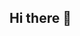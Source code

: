 ## Hi there 👋

<!--
Hi, I'm Myat Thura Soe! 👋

🚀 About Me

Aspiring software developer with a passion for web and mobile development. I specialize in building responsive web applications using the MERN stack and have hands-on experience in Android development. I am always eager to learn new technologies and contribute to clean, scalable code solutions.

💻 Technical Skills

Frontend & Backend Development: React.js, Node.js, Express.js, MongoDB, Next.js

Databases: MySQL, MongoDB

Mobile Development: Kotlin (Android)

Other Technologies: PHP, HTML, CSS, JavaScript

📂 Projects

Big Data Control in University Student Records – Built using Django, MySQL, HTML, CSS, and JavaScript

Football News Blog – Developed with Next.js, MongoDB & Cloudinary, hosted on a VPS using Ubuntu OS, Nginx, PM2

Diabetes Prediction Web App – Built with Flask and Python machine learning libraries

Burger Ordering App – Created with React, Node.js, Express.js, MongoDB, Webpack, SASS/SCSS, Axios, and OAuth2 (Email System), including an Android app using Kotlin 🔗 Live Demo

Personal Portfolio – Developed with HTML, CSS, JavaScript, Node.js, Express.js, and MongoDB 🔗 View Portfolio

🎓 Education

Myanmar Institute of Information Technology (2016 - Present)

🏢 Work Experience

Backend Developer (Jan 2023 – July 2023)

Developed and maintained backend systems using Next.js, Node.js, Express.js, and MongoDB

Implemented secure APIs and authentication systems

Deployed and optimized server applications on VPS

Integrated frontend with backend logic and tested server-side code for stability

Led team meetings and collaborated on coding tasks

📜 Certifications

Full-Stack Web Development with React

Back End Development and APIs

Data Structures & Algorithms in JavaScript

📫 Contact Me

📧 Email: myatthu.dev@gmail.com

🌍 Location: Chanayetharsan, Mandalay, Myanmar

💼 LinkedIn: linkedin.com/in/myatthurasoe

🏗️ GitHub: github.com/MyatThuraSoe

Thanks for visiting my profile! 🚀 Feel free to connect or check out my projects! 😊
-->
